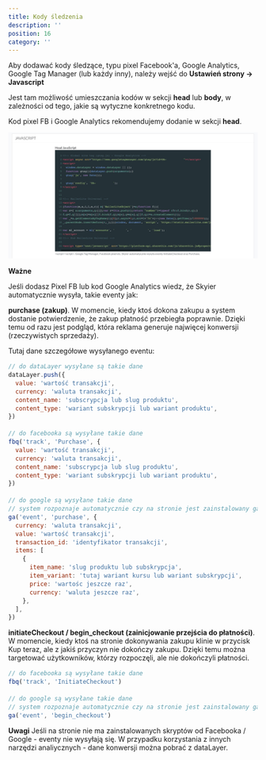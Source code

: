 ```yaml
---
title: Kody śledzenia
description: ''
position: 16
category: ''
---
```


Aby dodawać kody śledzące, typu pixel Facebook'a, Google Analytics, Google Tag Manager (lub każdy inny), należy wejść do **Ustawień strony -> Javascript**

Jest tam możliwość umieszczania kodów w sekcji **head** lub **body**, w zależności od tego, jakie są wytyczne konkretnego kodu.

Kod pixel FB i Google Analytics rekomendujemy dodanie w sekcji **head**.

<img src="/img/screen-javascript.jpg" alt=""/>

**Ważne**

Jeśli dodasz Pixel FB lub kod Google Analytics wiedz, że Skyier automatycznie wysyła, takie eventy jak:

**purchase (zakup)**. W momencie, kiedy ktoś dokona zakupu a system dostanie potwierdzenie, że zakup płatność przebiegła poprawnie. Dzięki temu od razu jest podgląd, która reklama generuje najwięcej konwersji (rzeczywistych sprzedaży).

Tutaj dane szczegółowe wysyłanego eventu:

```js
// do dataLayer wysyłane są takie dane
dataLayer.push({
  value: 'wartość transakcji',
  currency: 'waluta transakcji',
  content_name: 'subscrypcja lub slug produktu',
  content_type: 'wariant subskrypcji lub wariant produktu',
})

// do facebooka są wysyłane takie dane
fbq('track', 'Purchase', {
  value: 'wartość transakcji',
  currency: 'waluta transakcji',
  content_name: 'subscrypcja lub slug produktu',
  content_type: 'wariant subskrypcji lub wariant produktu',
})

// do google są wysyłane takie dane
// system rozpoznaje automatycznie czy na stronie jest zainstalowany ga czy gtag
ga('event', 'purchase', {
  currency: 'waluta transakcji',
  value: 'wartość transakcji',
  transaction_id: 'identyfikator transakcji',
  items: [
    {
      item_name: 'slug produktu lub subskrypcja',
      item_variant: 'tutaj wariant kursu lub wariant subskrypcji',
      price: 'wartośc jeszcze raz',
      currency: 'waluta jeszcze raz',
    },
  ],
})
```

**initiateCheckout / begin_checkout (zainicjowanie przejścia do płatności)**. W momencie, kiedy ktoś na stronie dokonywania zakupu klinie w przycisk Kup teraz, ale z jakiś przyczyn nie dokończy zakupu. Dzięki temu można targetować użytkowników, którzy rozpoczęli, ale nie dokończyli płatności.

```js
// do facebooka są wysyłane takie dane
fbq('track', 'InitiateCheckout')

// do google są wysyłane takie dane
// system rozpoznaje automatycznie czy na stronie jest zainstalowany ga czy gtag
ga('event', 'begin_checkout')
```


**Uwagi** Jeśli na stronie nie ma zainstalowanych skryptów od Facebooka / Google - eventy nie wysyłają się.
W przypadku korzystania z innych narzędzi analiycznych - dane konwersji można pobrać z dataLayer.